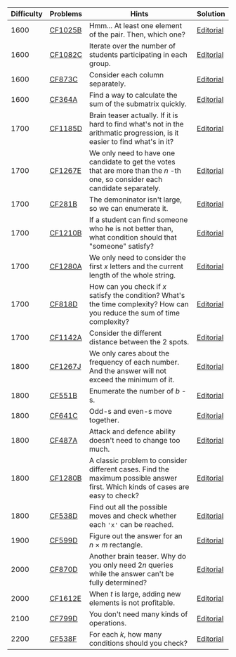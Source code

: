| Difficulty | Problems | Hints | Solution |
| -------- | -------- | -------- | -------- |
| 1600 | [CF1025B](https://codeforces.com/problemset/problem/1025/B) | Hmm... At least one element of the pair. Then, which one? | [Editorial](https://github.com/Yawn-Sean/Daily_CF_Problems/blob/main/daily_problems/2024/03/0309/solution/cf1025b.md) |
| 1600 | [CF1082C](https://codeforces.com/problemset/problem/1082/C) | Iterate over the number of students participating in each group. | [Editorial](https://github.com/Yawn-Sean/Daily_CF_Problems/blob/main/daily_problems/2024/10/1012/solution/cf1082c.md) |
| 1600 | [CF873C](https://codeforces.com/problemset/problem/873/C) | Consider each column separately. | [Editorial](https://github.com/Yawn-Sean/Daily_CF_Problems/blob/main/daily_problems/2024/11/1122/solution/cf873c.md) |
| 1600 | [CF364A](https://codeforces.com/problemset/problem/364/A) | Find a way to calculate the sum of the submatrix quickly. | [Editorial](https://github.com/Yawn-Sean/Daily_CF_Problems/blob/main/daily_problems/2024/11/1129/solution/cf364a.md) |
| 1700 | [CF1185D](https://codeforces.com/problemset/problem/1185/D) | Brain teaser actually. If it is hard to find what's not in the arithmatic progression, is it easier to find what's in it? | [Editorial](https://github.com/Yawn-Sean/Daily_CF_Problems/blob/main/daily_problems/2024/03/0308/solution/cf1185d.md) |
| 1700 | [CF1267E](https://codeforces.com/problemset/problem/1267/E) | We only need to have one candidate to get the votes that are more than the $n$ -th one, so consider each candidate separately. | [Editorial](https://github.com/Yawn-Sean/Daily_CF_Problems/blob/main/daily_problems/2024/09/0912/solution/cf1267e.md) |
| 1700 | [CF281B](https://codeforces.com/problemset/problem/281/B) | The demoninator isn't large, so we can enumerate it. | [Editorial](https://github.com/Yawn-Sean/Daily_CF_Problems/blob/main/daily_problems/2024/09/0919/solution/cf281b.md) |
| 1700 | [CF1210B](https://codeforces.com/problemset/problem/1210/B) | If a student can find someone who he is not better than, what condition should that "someone" satisfy? | [Editorial](https://github.com/Yawn-Sean/Daily_CF_Problems/blob/main/daily_problems/2024/09/0925/solution/cf1210b.md) |
| 1700 | [CF1280A](https://codeforces.com/problemset/problem/1280/A) | We only need to consider the first $x$ letters and the current length of the whole string. | [Editorial](https://github.com/Yawn-Sean/Daily_CF_Problems/blob/main/daily_problems/2024/10/1009/solution/cf1280a.md) |
| 1700 | [CF818D](https://codeforces.com/problemset/problem/818/D) | How can you check if $x$ satisfy the condition? What's the time complexity? How can you reduce the sum of time complexity? | [Editorial](https://github.com/Yawn-Sean/Daily_CF_Problems/blob/main/daily_problems/2024/10/1023/solution/cf818d.md) |
| 1700 | [CF1142A](https://codeforces.com/problemset/problem/1142/A) | Consider the different distance between the $2$ spots. | [Editorial](https://github.com/Yawn-Sean/Daily_CF_Problems/blob/main/daily_problems/2024/12/1212/solution/cf1142a.md) |
| 1800 | [CF1267J](https://codeforces.com/problemset/problem/1267/J) | We only cares about the frequency of each number. And the answer will not exceed the minimum of it. | [Editorial](https://github.com/Yawn-Sean/Daily_CF_Problems/blob/main/daily_problems/2024/04/0429/solution/cf1267j.md) |
| 1800 | [CF551B](https://codeforces.com/problemset/problem/551/B) | Enumerate the number of $b$ -s. | [Editorial](https://github.com/Yawn-Sean/Daily_CF_Problems/blob/main/daily_problems/2024/09/0909/solution/cf551b.md) |
| 1800 | [CF641C](https://codeforces.com/problemset/problem/641/C) | Odd-s and even-s move together. | [Editorial](https://github.com/Yawn-Sean/Daily_CF_Problems/blob/main/daily_problems/2024/09/0916/solution/cf641c.md) |
| 1800 | [CF487A](https://codeforces.com/problemset/problem/487/A) | Attack and defence ability doesn't need to change too much. | [Editorial](https://github.com/Yawn-Sean/Daily_CF_Problems/blob/main/daily_problems/2024/10/1021/solution/cf487a.md) |
| 1800 | [CF1280B](https://codeforces.com/problemset/problem/1280/B) | A classic problem to consider different cases. Find the maximum possible answer first. Which kinds of cases are easy to check? | [Editorial](https://github.com/Yawn-Sean/Daily_CF_Problems/blob/main/daily_problems/2024/11/1111/solution/cf1280b.md) |
| 1800 | [CF538D](https://codeforces.com/problemset/problem/538/D) | Find out all the possible moves and check whether each `'x'` can be reached. | [Editorial](https://github.com/Yawn-Sean/Daily_CF_Problems/blob/main/daily_problems/2024/12/1217/solution/cf538d.md) |
| 1900 | [CF599D](https://codeforces.com/problemset/problem/599/D) | Figure out the answer for an $n\times m$ rectangle. | [Editorial](https://github.com/Yawn-Sean/Daily_CF_Problems/blob/main/daily_problems/2024/11/1104/solution/cf599d.md) |
| 2000 | [CF870D](https://codeforces.com/problemset/problem/870/D) | Another brain teaser. Why do you only need $2n$ queries while the answer can't be fully determined? | [Editorial](https://github.com/Yawn-Sean/Daily_CF_Problems/blob/main/daily_problems/2024/04/0403/solution/cf870d.md) |
| 2000 | [CF1612E](https://codeforces.com/problemset/problem/1612/E) | When $t$ is large, adding new elements is not profitable. | [Editorial](https://github.com/Yawn-Sean/Daily_CF_Problems/blob/main/daily_problems/2024/11/1127/solution/cf1612e.md) |
| 2100 | [CF799D](https://codeforces.com/problemset/problem/799/D) | You don't need many kinds of operations. | [Editorial](https://github.com/Yawn-Sean/Daily_CF_Problems/blob/main/daily_problems/2024/10/1011/solution/cf799d.md) |
| 2200 | [CF538F](https://codeforces.com/problemset/problem/538/F) | For each $k$, how many conditions should you check? | [Editorial](https://github.com/Yawn-Sean/Daily_CF_Problems/blob/main/daily_problems/2024/08/0803/solution/cf538f.md) |